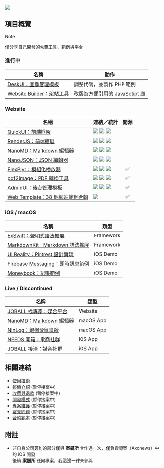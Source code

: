 ![](https://github-readme-stats.vercel.app/api?username=pardnchiu&show_icons=true&v=1738612332)

## 項目概覽
> [!NOTE]
> 僅分享自己開發的免費工具、範例與平台

### 進行中

| 名稱 | 動作 |
| - | - | 
| [DeskUI：圖像管理模板](https://github.com/pardnchiu/DeskUI) |  調整代碼，並製作 PHP 範例 |
| [Website Builder：架站工具](https://github.com/pardnchiu/website-builder) | 改版為方便引用的 JavaSctipt 庫 |

### Website

| 名稱 | 連結／統計 | 開源 |
| - | - | :-: |
| [QuickUI：前端框架](https://quickui.pardn.io) | [![](https://img.shields.io/npm/v/@pardnchiu/quickui)](https://www.npmjs.com/package/@pardnchiu/quickui) [![](https://img.shields.io/jsdelivr/npm/hm/@pardnchiu/quickui)](https://www.jsdelivr.com/package/npm/@pardnchiu/quickui) [![](https://img.shields.io/github/stars/pardnchiu/QuickUI)](https://github.com/pardnchiu/QuickUI) |
| [RenderJS：前端擴展](https://renderjs.pardn.io) | [![](https://img.shields.io/npm/v/@pardnchiu/renderjs)](https://www.npmjs.com/package/@pardnchiu/renderjs) [![](https://img.shields.io/jsdelivr/npm/hm/@pardnchiu/renderjs)](https://www.jsdelivr.com/package/npm/@pardnchiu/renderjs) [![](https://img.shields.io/github/stars/pardnchiu/RenderJS)](https://github.com/pardnchiu/RenderJS) |
| [NanoMD：Markdown 編輯器](https://nanomd.pardn.io) | [![](https://img.shields.io/npm/v/@pardnchiu/nanomd)](https://www.npmjs.com/package/@pardnchiu/nanomd) [![](https://img.shields.io/jsdelivr/npm/hm/@pardnchiu/nanomd)](https://www.jsdelivr.com/package/npm/@pardnchiu/nanomd) [![](https://img.shields.io/github/stars/pardnchiu/NanoMD)](https://github.com/pardnchiu/NanoMD) |
| [NanoJSON：JSON 編輯器](https://nanojson.pardn.io) | [![](https://img.shields.io/npm/v/@pardnchiu/nanojson)](https://www.npmjs.com/package/@pardnchiu/nanojson) [![](https://img.shields.io/jsdelivr/npm/hm/@pardnchiu/nanojson)](https://www.jsdelivr.com/package/npm/@pardnchiu/nanojson) [![](https://img.shields.io/github/stars/pardnchiu/NanoJSON)](https://github.com/pardnchiu/NanoJSON) |
| [FlexPlyr：模組化播放器](https://flexplyr.pardn.io) | [![](https://img.shields.io/npm/v/@pardnchiu/flexplyr)](https://www.npmjs.com/package/@pardnchiu/flexplyr) [![](https://img.shields.io/jsdelivr/npm/hm/@pardnchiu/flexplyr)](https://www.jsdelivr.com/package/npm/@pardnchiu/flexplyr) [![](https://img.shields.io/github/stars/pardnchiu/FlexPlyr)](https://github.com/pardnchiu/FlexPlyr) | ✅ |
| [pdf2image：PDF 轉換工具](https://pardn.io/pdf2image) | [![](https://img.shields.io/npm/v/@pardnchiu/pdf2image)](https://www.npmjs.com/package/@pardnchiu/pdf2image) [![](https://img.shields.io/jsdelivr/npm/hm/@pardnchiu/pdf2image)](https://www.jsdelivr.com/package/npm/@pardnchiu/pdf2image) [![](https://img.shields.io/github/stars/pardnchiu/pdf2image)](https://github.com/pardnchiu/pdf2image) | ✅ |
| [AdminUI：後台管理模板](https://demo-admin.pardn.io) | [![](https://img.shields.io/npm/v/@pardnchiu/adminui)](https://www.npmjs.com/package/@pardnchiu/adminui) [![](https://img.shields.io/jsdelivr/npm/hm/@pardnchiu/adminui)](https://www.jsdelivr.com/package/npm/@pardnchiu/adminui) [![](https://img.shields.io/github/stars/pardnchiu/AdminUI)](https://github.com/pardnchiu/AdminUI) | ✅ |
| [Web Template：38 個網站範例合輯](https://pardn.io/web-template) | [![](https://img.shields.io/github/stars/pardnchiu/web-template)](https://github.com/pardnchiu/web-template) | ✅ |

### iOS / macOS

| 名稱 | 類型 | 
| - | - | 
| [ExSwift：聲明式語法擴展](https://github.com/pardnchiu/ExSwift) | Framework |
| [MarkdownKit：Markdown 語法擴展](https://github.com/pardnchiu/MarkdownKit) | Framework |
| [UI Reality：Pintrest 設計實現](https://github.com/pardnchiu/swift-UI-reality) | iOS Demo |
| [Firebase Messaging：即時訊息範例](https://github.com/pardnchiu/ios-firebase-messaging) | iOS Demo |
| [Moneybook：記帳範例](https://github.com/pardnchiu/ios-moneybook) | iOS Demo |

### Live / Discontinued

| 名稱 | 類型 |
| - | - |
| [JOBALL 找專家：媒合平台](https://joball.tw) | Website |
| [NanoMD：Markdown 編輯器](https://apps.apple.com/us/app/nanomd-markdown-%E7%B7%A8%E8%BC%AF%E5%99%A8/id6740427920) | macOS App |
| [NinLog：鍵盤滑鼠追蹤](https://apps.apple.com/tw/app/ninlog-%E9%8D%B5%E7%9B%A4%E6%BB%91%E9%BC%A0%E8%BF%BD%E8%B9%A4/id6741706238) | macOS App |
| [NEEDS 開箱：電商社群](https://appadvice.com/app/e9-96-8b-e7-ae-b1/1460355322.amp) | iOS App |
| [JOBALL 接洽：媒合社群](https://appadvice.com/app/joball-e6-8e-a5-e6-b4-bd/1272878907.amp) | iOS App |

## 相關連結

- [使用技術](./使用技術.md)
- [報價介紹](./報價介紹.md) (暫停接案中)
- [收費與退款](./收費與退款.md) (暫停接案中)
- [開發模式](./開發模式.md) (暫停接案中)
- [專案維護](./專案維護.md) (暫停接案中)
- [常見問題](./常見問題.md) (暫停接案中)
- [合約範本](./合約範本.md) (暫停接案中)

## 附註

- 非自身公司簽約的部分僅與 **案鍵所** 合作過一次，僅負責專案（Axonews）中的 iOS 開發<br>
  後續 **案鍵所** 任何專案，我這邊一律未參與
